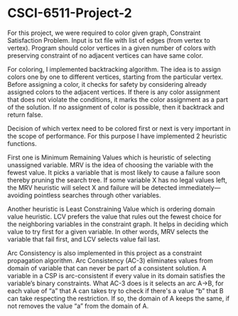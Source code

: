 # CSCI-6511-Project-2

For this project, we were required to color given graph, Constraint Satisfaction Problem. Input is txt file with list of edges (from vertex to vertex).
Program should color vertices in a given number of colors with preserving constraint of no adjacent vertices can have same color.

For coloring, I implemented backtracking algorithm. The idea is to assign colors one by one to different vertices, starting from the particular vertex.
Before assigning a color, it checks for safety by considering already assigned colors to the adjacent vertices.
If there is any color assignment that does not violate the conditions, it marks the color assignment as a part of the solution.
If no assignment of color is possible, then it backtrack and return false.

Decision of which vertex need to be colored first or next is very important in the scope of performance. For this purpose I have implemented 2 heuristic functions.

First one is Minimum Remaining Values which is heuristic of selecting unassigned variable. MRV is the idea of choosing the variable with the fewest value.
It picks a variable that is most likely to cause a failure soon thereby pruning the search tree.
If some variable X has no legal values left, the MRV heuristic will select X and failure will be detected immediately—avoiding pointless searches through other variables.

Another heuristic is Least Constraining Value which is ordering domain value heuristic.
LCV prefers the value that rules out the fewest choice for the neighboring variables in the constraint graph.
It helps in deciding which value to try first for a given variable. In other words, MRV selects the variable that fail first, and LCV selects value fail last.

Arc Consistency is also implemented in this project as a constraint propagation algorithm.
Arc Consistency (AC-3) eliminates values from domain of variable that can never be part of a consistent solution.
A variable in a CSP is arc-consistent if every value in its domain satisfies the variable’s binary constraints.
What AC-3 does is it selects an arc A->B, for each value of “a” that A can takes try to check if there's a value “b” that B can take respecting the restriction.
If so, the domain of A keeps the same, if not removes the value “a” from the domain of A.
